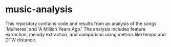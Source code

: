 # music-analysis
This repository contains code and results from an analysis of the songs 'Mulheres' and 'A Million Years Ago.' The analysis includes feature extraction, melody extraction, and comparison using metrics like tempo and DTW distance.
